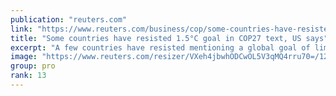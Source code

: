 ```yaml
---
publication: "reuters.com"
link: "https://www.reuters.com/business/cop/some-countries-have-resisted-15c-goal-cop27-text-us-says-2022-11-12/"
title: "Some countries have resisted 1.5°C goal in COP27 text, US says"
excerpt: "A few countries have resisted mentioning a global goal of limiting warming to 1.5 degrees Celsius in the official text of the COP27 summit in Egypt, U.S. Special Climate Envoy John Kerry said at the c"
image: "https://www.reuters.com/resizer/VXeh4jbwhODCwOL5V3qMQ4rru70=/1200x628/smart/filters:quality(80)/cloudfront-us-east-2.images.arcpublishing.com/reuters/6GPN6TWFKNK7ZHUGUMNR7SJHSE.jpg"
group: pro
rank: 13
---
```

